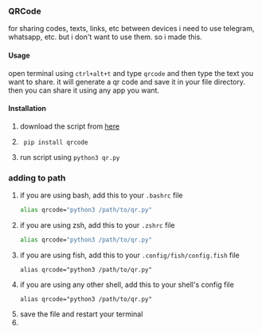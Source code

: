 ### QRCode

for sharing codes, texts, links, etc between devices i need to use telegram, whatsapp, etc. but i don't want to use them. so i made this.

#### Usage
open terminal using `ctrl+alt+t` and type `qrcode` and then type the text you want to share. it will generate a qr code and save it in your file directory. then you can share it using any app you want.

#### Installation

1. download the script from [here](/qrcode/qr.py)
2. ```python3
    pip install qrcode
    ```
3. run script using `python3 qr.py`
   
### adding to path

1. if you are using bash, add this to your `.bashrc` file
    ```bash
    alias qrcode="python3 /path/to/qr.py"
    ```
2. if you are using zsh, add this to your `.zshrc` file
    ```zsh
    alias qrcode="python3 /path/to/qr.py"
    ```
3. if you are using fish, add this to your `.config/fish/config.fish` file
    ```fish
    alias qrcode="python3 /path/to/qr.py"
    ```
4. if you are using any other shell, add this to your shell's config file
    ```shell
    alias qrcode="python3 /path/to/qr.py"
    ```
5. save the file and restart your terminal
6. 
